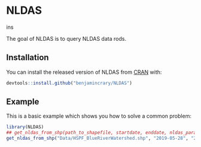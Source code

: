 
# NLDAS

<!-- badges: start -->
<!-- badges: end -->ins

The goal of NLDAS is to query NLDAS data rods. 

## Installation

You can install the released version of NLDAS from [CRAN](https://CRAN.R-project.org) with:

``` r
devtools::install.github("benjamincrary/NLDAS")
```

## Example

This is a basic example which shows you how to solve a common problem:

``` r
library(NLDAS)
## get_nldas_from_shp(path_to_shapefile, startdate, enddate, nldas_parameters, destination)
get_nldas_from_shp("Data/HSPF_BlueRiverWatershed.shp", "2019-05-28", "2019-05-28", "APCPsfc", "Output/")
```

